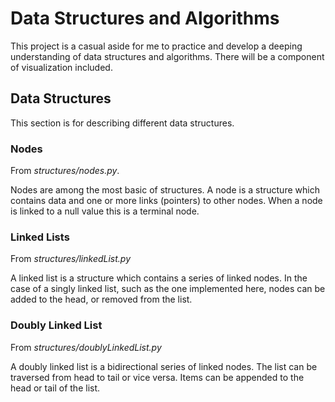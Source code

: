 # Data Structures and Algorithms

This project is a casual aside for me to practice and develop a deeping understanding of data structures and algorithms. There will be a component of visualization included.

## Data Structures

This section is for describing different data structures.

### Nodes

From *structures/nodes.py*.

Nodes are among the most basic of structures. A node is a structure which contains data and one or more links (pointers) to other nodes. When a node is linked to a null value this is a terminal node.

### Linked Lists

From *structures/linkedList.py*

A linked list is a structure which contains a series of linked nodes. In the case of a singly linked list, such as the one implemented here, nodes can be added to the head, or removed from the list.

### Doubly Linked List

From *structures/doublyLinkedList.py*

A doubly linked list is a bidirectional series of linked nodes. The list can be traversed from head to tail or vice versa. Items can be appended to the head or tail of the list.
